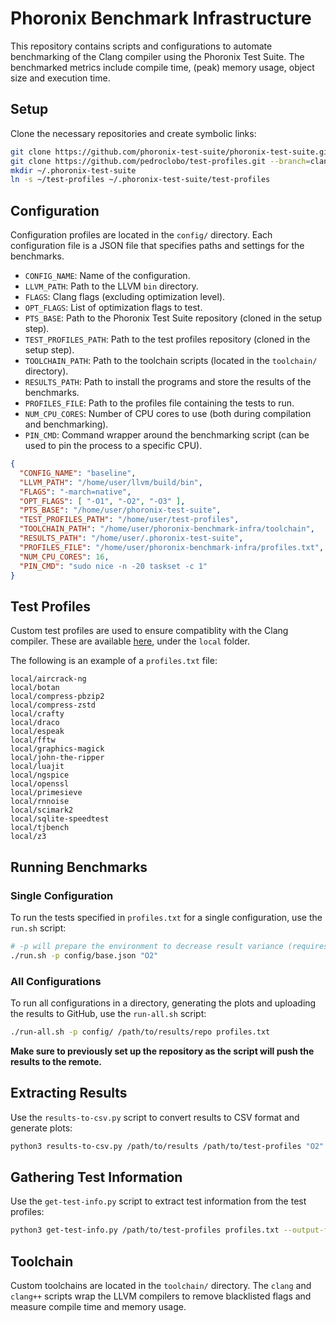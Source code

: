 # Phoronix Benchmark Infrastructure

This repository contains scripts and configurations to automate benchmarking of the Clang compiler using the Phoronix Test Suite. The benchmarked metrics include compile time, (peak) memory usage, object size and execution time.

## Setup

Clone the necessary repositories and create symbolic links:

```sh
git clone https://github.com/phoronix-test-suite/phoronix-test-suite.git
git clone https://github.com/pedroclobo/test-profiles.git --branch=clang
mkdir ~/.phoronix-test-suite
ln -s ~/test-profiles ~/.phoronix-test-suite/test-profiles
```

## Configuration

Configuration profiles are located in the `config/` directory.
Each configuration file is a JSON file that specifies paths and settings for the benchmarks.

- `CONFIG_NAME`: Name of the configuration.
- `LLVM_PATH`: Path to the LLVM `bin` directory.
- `FLAGS`: Clang flags (excluding optimization level).
- `OPT_FLAGS`: List of optimization flags to test.
- `PTS_BASE`: Path to the Phoronix Test Suite repository (cloned in the setup step).
- `TEST_PROFILES_PATH`: Path to the test profiles repository (cloned in the setup step).
- `TOOLCHAIN_PATH`: Path to the toolchain scripts (located in the `toolchain/` directory).
- `RESULTS_PATH`: Path to install the programs and store the results of the benchmarks.
- `PROFILES_FILE`: Path to the profiles file containing the tests to run.
- `NUM_CPU_CORES`: Number of CPU cores to use (both during compilation and benchmarking).
- `PIN_CMD`: Command wrapper around the benchmarking script (can be used to pin the process to a specific CPU).

```json
{
  "CONFIG_NAME": "baseline",
  "LLVM_PATH": "/home/user/llvm/build/bin",
  "FLAGS": "-march=native",
  "OPT_FLAGS": [ "-O1", "-O2", "-O3" ],
  "PTS_BASE": "/home/user/phoronix-test-suite",
  "TEST_PROFILES_PATH": "/home/user/test-profiles",
  "TOOLCHAIN_PATH": "/home/user/phoronix-benchmark-infra/toolchain",
  "RESULTS_PATH": "/home/user/.phoronix-test-suite",
  "PROFILES_FILE": "/home/user/phoronix-benchmark-infra/profiles.txt",
  "NUM_CPU_CORES": 16,
  "PIN_CMD": "sudo nice -n -20 taskset -c 1"
}
```

## Test Profiles

Custom test profiles are used to ensure compatiblity with the Clang compiler.
These are available [here](https://github.com/pedroclobo/test-profiles.git/tree/clang), under the `local` folder.

The following is an example of a `profiles.txt` file:

```
local/aircrack-ng
local/botan
local/compress-pbzip2
local/compress-zstd
local/crafty
local/draco
local/espeak
local/fftw
local/graphics-magick
local/john-the-ripper
local/luajit
local/ngspice
local/openssl
local/primesieve
local/rnnoise
local/scimark2
local/sqlite-speedtest
local/tjbench
local/z3
```

## Running Benchmarks

### Single Configuration

To run the tests specified in `profiles.txt` for a single configuration, use the `run.sh` script:

```sh
# -p will prepare the environment to decrease result variance (requires sudo)
./run.sh -p config/base.json "O2"
```

### All Configurations

To run all configurations in a directory, generating the plots and uploading the results to GitHub, use the `run-all.sh` script:

```sh
./run-all.sh -p config/ /path/to/results/repo profiles.txt
```

**Make sure to previously set up the repository as the script will push the results to the remote.**


## Extracting Results

Use the `results-to-csv.py` script to convert results to CSV format and generate plots:

```sh
python3 results-to-csv.py /path/to/results /path/to/test-profiles "O2" -mp
```

## Gathering Test Information

Use the `get-test-info.py` script to extract test information from the test profiles:

```sh
python3 get-test-info.py /path/to/test-profiles profiles.txt --output-format markdown
```

## Toolchain

Custom toolchains are located in the `toolchain/` directory.
The `clang` and `clang++` scripts wrap the LLVM compilers to remove blacklisted flags and measure compile time and memory usage.
